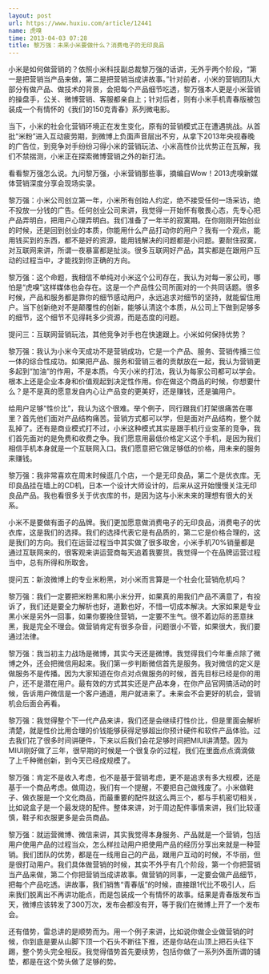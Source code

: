 ```yaml
---
layout: post
url: https://www.huxiu.com/article/12441
name: 虎嗅
time: 2013-04-03 07:28
title: 黎万强：未来小米要做什么？消费电子的无印良品
---
```

小米是如何做营销的？依照小米科技副总裁黎万强的话讲，无外乎两个阶段，“第一是把营销当产品来做，第二是把营销当成讲故事。”针对前者，小米的营销团队大部分有做产品、做技术的背景，会把每个产品细节吃透，黎万强本人更是小米营销的操盘手，公关、微博营销、客服都亲自上；针对后者，则有小米手机青春版被包装成一个有情怀的《我们的150克青春》系列微电影。

当下，小米的社会化营销环境正在发生变化，原有的营销模式正在遭遇挑战。从首批“米粉”进入互动疲劳期，到微博上负面声音层出不穷，从拿下2013年央视春晚的广告位，到竞争对手纷纷习得小米的营销玩法、小米高性价比优势正在瓦解，我们不禁揣测，小米正在探索微博营销之外的新打法。

看看黎万强怎么说。九问黎万强，小米营销那些事，摘编自Wow！2013虎嗅新媒体营销深度分享会现场实录。

黎万强：小米公司创立第一年，小米所有创始人约定，绝不接受任何一场采访，绝不投放一分钱的广告。任何创业公司来讲，我觉得一开始怀有敬畏心态，先专心把产品弄明白，把用户心理弄明白。我们准备了一年半的寂寞期。在你刚刚开始创业的时候，还是回到创业的本质，你能用什么产品打动你的用户？我有一个观点，能用钱买到的东西，都不是好的资源，能用钱解决的问题都是小问题。要耐住寂寞，对互联网来讲，所谓一夜暴富都是扯淡。很多互联网好产品，其实都是在跟用户互动的过程当中，才能找到你正确的方向。

黎万强：这个命题，我相信不单纯对小米这个公司存在，我认为对每一家公司，哪怕是“虎嗅”这样媒体也会存在。这是一个产品性公司所面对的一个共同话题。很多时候，产品和服务都是靠你的细节感动用户，永远追求对细节的坚持，就能留住用户。当下创新绝对不是颠覆性的创新，能够认清这个本质，从公司上下做到足够多的细节，这个细节不见得耗多少资源，而是态度的问题。

提问三：互联网营销玩法，其他竞争对手也在快速跟上。小米如何保持优势？

黎万强：我认为小米今天成功不是营销成功，它是一个产品、服务、营销传播三位一体的综合性成功。如果把产品、服务和营销三者的贡献放在一起，我认为营销更多起到“加油”的作用，不是本质。今天小米的打法，我认为每家公司都可以学会。根本上还是企业本身和价值观起到决定性作用。你在做这个商品的时候，你想要什么？是不是真的愿意发自内心让产品变的更美好，还是赚钱，还是骗用户。

给用户足够“性价比”，我认为这个很难。举个例子，同行跟我们打架很痛苦在哪里？首先他们面对产品结构痛苦。营销方式都可以学，但是面对产品结构，整个就乱掉了。还有是商业模式打不过，小米这种模式其实是跟手机行业变革的竞争，我们首先面对的是免费和收费之争。我们愿意用最低价格定义这个手机，是因为我们相信手机本身就是一个互联网入口。我们愿意把它做足够低的价格，用未来的服务来赚钱。

黎万强：我非常喜欢在周末时候逛几个店，一个是无印良品，第二个是优衣库。无印良品挂在墙上的CD机，日本一个设计大师设计的，后来从这开始慢慢关注无印良品产品。我也看很多关于优衣库的书，是因为这与小米未来的理想有很大的关系。

小米不是要做有面子的品牌。我们更加愿意做消费电子的无印良品，消费电子的优衣库，这是我们的选择。我们的选择代表它是有品质的，第二它是价格合理的，这是我们的方向。我们在运营过程当中其实做了很多取舍，小米手机70%销量都是通过互联网来的，很客观来讲运营商每天追着我要货。我觉得一个在品牌运营过程当中，总有所得和所取舍。

提问五：新浪微博上的专业米粉黑，对小米而言算是一个社会化营销危机吗？

黎万强：我们一定要把米粉黑和黑小米分开，如果真的用我们产品不满意了，有投诉了，我们还是要全力解析也好，道歉也好，不惜一切成本解决。大家如果是专业黑小米是另外一回事，如果你要挽住营销，一定要不生气。很不着边际的恶意抹黑，我是完全不理会。做营销肯定有很多杂音，问题很小不管，如果很大，我们要通过法律。

黎万强：我当初主力战场是微博，其实今天还是微博。我觉得我们今年重点除了微博之外，还会把微信用起来。我们第一步判断微信首先是服务。我对微信的定义是做服务不是传播。因为大家知道在你点对点做服务的时候，首先目标已经是你的用户，还不是潜在用户。最有效的方式其实还是产品本身，在你产品官网搞活动的时候，告诉用户微信是一个客户通道，用户就进来了。未来会不会更好的机会，营销机会后面会再看。

黎万强：我觉得整个下一代产品来讲，我们还是会继续打性价比，但是里面会解析清楚，就是性价比用合理的价钱能够获得足够超出你预计硬件和软件产品体验。过去我们花了很多时间讲硬件，下来以后我们会花足够时间把MIUI讲清楚。因为MIUI刚好做了三年，很早期的时候是一个很复杂的过程，我们在里面点点滴滴做了上千种微创新，到今天已经成规模了。

黎万强：肯定不是收入考虑，也不是基于营销考虑，更不是追求有多大规模，还是基于一个商品考虑。做周边，我们有一个提醒，不要把自己做残废了。小米做鞋子、做衣服是一个文化商品，而最重要的配件就这么两三个，都与手机密切相关，比如说盒子是一个最发烧的配件。整体来讲，对于周边配件事情来讲，我们比较谨慎，鞋子和衣服更多是会员商品。

黎万强：就运营微博、微信来讲，其实我觉得本身服务、产品就是一个营销，包括用户使用产品的过程当众，怎么样拉动用户把使用产品的经历分享出来就是一种营销。我们团队的优势，都是在一线用自己的产品，跟用户互动的时候，不华丽，但是很打动用户。我们具体做营销的时候，其实不外乎有几个阶段，第一个你把营销当产品来做，第二个你把营销当成讲故事。做营销的同事，一定要会做产品细节，把每个产品吃透。讲故事，我们销售“青春版”的时候，直接跟1代比不吸引人，后来我们脱离出不再讲功能点，而是包装成一个有情怀的故事。结果是青春版发布当天，微博应该转发了300万次，发布会都没有开，等于我们在微博上开了一个发布会。

还有借势，雷总讲的是顺势而为。用一个例子来讲，比如说你做企业做营销的时候，你到底是要从山脚下顶一个石头不断往下推，还是你站在山顶上把石头往下踢，整个势头完全相反。我觉得借势首先要续势，包括你做了一系列外面所谓的铺垫，都是在这个势头做了足够的势。

